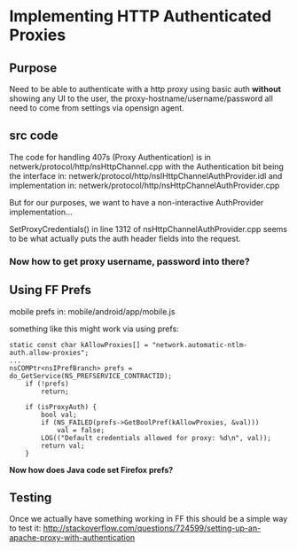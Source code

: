 # Implementing HTTP Authenticated Proxies

## Purpose

Need to be able to authenticate with a http proxy using basic auth **without** showing any UI to the user, the proxy-hostname/username/password all need to come from settings via opensign agent.


## src code

The code for handling 407s (Proxy Authentication) is in netwerk/protocol/http/nsHttpChannel.cpp with the Authentication bit being the interface in: netwerk/protocol/http/nsIHttpChannelAuthProvider.idl and implementation in: netwerk/protocol/http/nsHttpChannelAuthProvider.cpp

But for our purposes, we want to have a non-interactive AuthProvider implementation...

SetProxyCredentials() in line 1312 of nsHttpChannelAuthProvider.cpp seems to be what actually puts the auth header fields into the request.

### Now how to get proxy username, password into there?

## Using FF Prefs

mobile prefs in: mobile/android/app/mobile.js


something like this might work via using prefs:
```
static const char kAllowProxies[] = "network.automatic-ntlm-auth.allow-proxies";
...
nsCOMPtr<nsIPrefBranch> prefs = do_GetService(NS_PREFSERVICE_CONTRACTID);
    if (!prefs)
        return;

    if (isProxyAuth) {
        bool val;
        if (NS_FAILED(prefs->GetBoolPref(kAllowProxies, &val)))
            val = false;
        LOG(("Default credentials allowed for proxy: %d\n", val));
        return val;
    }
```

__Now how does Java code set Firefox prefs?__

## Testing

Once we actually have something working in FF this should be a simple way to test it: http://stackoverflow.com/questions/724599/setting-up-an-apache-proxy-with-authentication